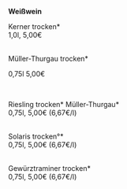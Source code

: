 **Weißwein**

Kerner trocken*\
1,0l, 5,00€\
<br>

Müller-Thurgau trocken* 

0,75l 5,00€ 

<br>

Riesling trocken\* Müller-Thurgau\*\
0,75l, 5,00€ (6,67€/l)\
<br>

Solaris trocken°*\
0,75l, 5,00€ (6,67€/l)\
<br>

Gewürztraminer trocken*\
0,75l, 5,00€ (6,67€/l)
